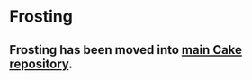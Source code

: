 # Frosting

## Frosting has been moved into [main Cake repository](https://github.com/cake-build/cake).
